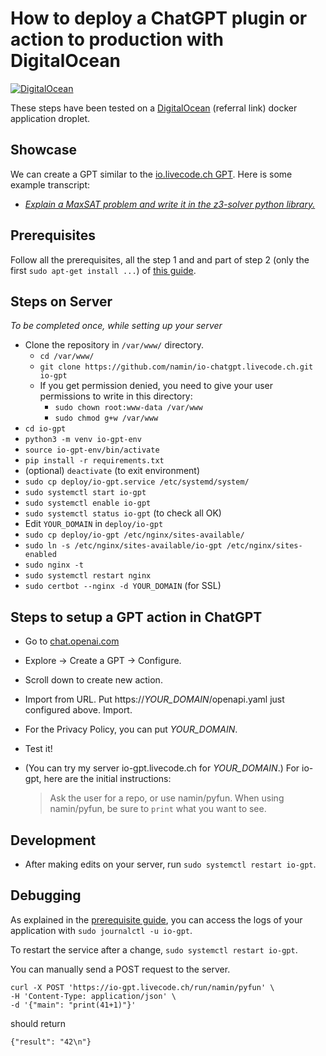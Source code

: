 # How to deploy a ChatGPT plugin or action to production with DigitalOcean

[![DigitalOcean](https://opensource.nyc3.cdn.digitaloceanspaces.com/attribution/assets/SVG/DO_Logo_horizontal_blue.svg)](https://www.digitalocean.com/?refcode=10856c6c1ff2)

These steps have been tested on a [DigitalOcean](https://www.digitalocean.com/?refcode=10856c6c1ff2) (referral link) docker application droplet.

## Showcase

We can create a GPT similar to the [io.livecode.ch GPT](https://chat.openai.com/g/g-PfamS7B7f-io-livecode-ch).
Here is some example transcript:
- [_Explain a MaxSAT problem and write it in the z3-solver python library._](https://chat.openai.com/share/c897b33c-6919-4638-a005-334015205cc8)

## Prerequisites

Follow all the prerequisites, all the step 1 and and part of step 2 (only the first `sudo apt-get install ...`) of [this guide](https://www.digitalocean.com/community/tutorials/how-to-serve-flask-applications-with-gunicorn-and-nginx-on-ubuntu-22-04#prerequisites).

## Steps on Server
*To be completed once, while setting up your server*

- Clone the repository in `/var/www/` directory.
  - `cd /var/www/`
  - `git clone https://github.com/namin/io-chatgpt.livecode.ch.git io-gpt`
  - If you get permission denied, you need to give your user permissions to write in this directory:
    - `sudo chown root:www-data /var/www`
    - `sudo chmod g+w /var/www`
- `cd io-gpt`
- `python3 -m venv io-gpt-env`
- `source io-gpt-env/bin/activate`
- `pip install -r requirements.txt`
- (optional) `deactivate` (to exit environment)
- `sudo cp deploy/io-gpt.service /etc/systemd/system/`
- `sudo systemctl start io-gpt`
- `sudo systemctl enable io-gpt`
- `sudo systemctl status io-gpt` (to check all OK)
- Edit `YOUR_DOMAIN` in `deploy/io-gpt`
- `sudo cp deploy/io-gpt /etc/nginx/sites-available/`
- `sudo ln -s /etc/nginx/sites-available/io-gpt /etc/nginx/sites-enabled`
- `sudo nginx -t`
- `sudo systemctl restart nginx`
- `sudo certbot --nginx -d YOUR_DOMAIN` (for SSL)

## Steps to setup a GPT action in ChatGPT
- Go to [chat.openai.com](https://chat.openai.com)
- Explore -> Create a GPT -> Configure.
- Scroll down to create new action.
- Import from URL. Put https://_YOUR_DOMAIN_/openapi.yaml just configured above. Import.
- For the Privacy Policy, you can put _YOUR_DOMAIN_.
- Test it!
- (You can try my server io-gpt.livecode.ch for _YOUR_DOMAIN_.) For io-gpt, here are the initial instructions:
  
  > Ask the user for a repo, or use namin/pyfun.
  > When using namin/pyfun, be sure to `print` what you want to see.

## Development
- After making edits on your server, run `sudo systemctl restart io-gpt`.

## Debugging
As explained in the [prerequisite guide](https://www.digitalocean.com/community/tutorials/how-to-serve-flask-applications-with-gunicorn-and-nginx-on-ubuntu-22-04#step-6-securing-the-application), you can access the logs of your application with `sudo journalctl -u io-gpt`.

To restart the service after a change, `sudo systemctl restart io-gpt`.

You can manually send a POST request to the server.

```
curl -X POST 'https://io-gpt.livecode.ch/run/namin/pyfun' \
-H 'Content-Type: application/json' \
-d '{"main": "print(41+1)"}'
```

should return

```
{"result": "42\n"}
```
